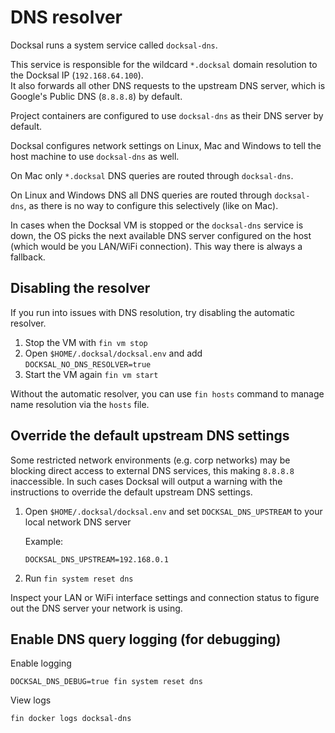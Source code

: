 # DNS resolver

Docksal runs a system service called `docksal-dns`.

This service is responsible for the wildcard `*.docksal` domain resolution to the Docksal IP (`192.168.64.100`).  
It also forwards all other DNS requests to the upstream DNS server, which is Google's Public DNS (`8.8.8.8`) by default. 

Project containers are configured to use `docksal-dns` as their DNS server by default.

Docksal configures network settings on Linux, Mac and Windows to tell the host machine to use `docksal-dns` as well.

On Mac only `*.docksal` DNS queries are routed through `docksal-dns`.

On Linux and Windows DNS all DNS queries are routed through `docksal-dns`, as there is no way to configure this 
selectively (like on Mac). 

In cases when the Docksal VM is stopped or the `docksal-dns` service is down, the OS picks the next available DNS server 
configured on the host (which would be you LAN/WiFi connection). This way there is always a fallback.


## Disabling the resolver

If you run into issues with DNS resolution, try disabling the automatic resolver.

1. Stop the VM with `fin vm stop`
2. Open `$HOME/.docksal/docksal.env` and add `DOCKSAL_NO_DNS_RESOLVER=true`
3. Start the VM again `fin vm start`   

Without the automatic resolver, you can use `fin hosts` command to manage name resolution via the `hosts` file.


## Override the default upstream DNS settings

Some restricted network environments (e.g. corp networks) may be blocking direct access to external DNS services, 
this making `8.8.8.8` inaccessible. In such cases Docksal will output a warning with the instructions to override the
default upstream DNS settings.

1. Open `$HOME/.docksal/docksal.env` and set `DOCKSAL_DNS_UPSTREAM` to your local network DNS server

    Example:
    
    ```
    DOCKSAL_DNS_UPSTREAM=192.168.0.1
    ```

2. Run `fin system reset dns`

Inspect your LAN or WiFi interface settings and connection status to figure out the DNS server your network is using.


## Enable DNS query logging (for debugging) 

Enable logging

```
DOCKSAL_DNS_DEBUG=true fin system reset dns
```

View logs

```
fin docker logs docksal-dns
```
